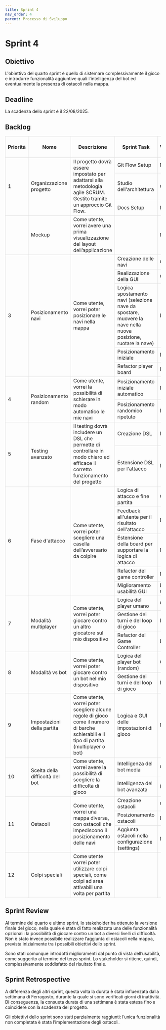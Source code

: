```yaml
---
title: Sprint 4
nav_order: 4
parent: Processo di Sviluppo
---
```


# Sprint 4

## Obiettivo
L'obiettivo del quarto sprint è quello di sistemare complessivamente il gioco 
e introdurre funzionalità aggiuntive quali l'intelligenza del bot ed eventualmente la presenza di ostacoli nella mappa.

## Deadline
La scadenza dello sprint è il 22/08/2025.

## Backlog
<style>
table {
    border-collapse: collapse;
    width: 100%;
}
table th, table td {
    border: 1px solid #ddd;
}
table td[rowspan] {
    vertical-align: middle;
}
</style>
<table>
  <thead>
    <tr>
      <th>Priorità</th>
      <th>Nome</th>
      <th>Descrizione</th>
      <th>Sprint Task</th>
      <th>Volontario</th>
      <th>Stima Sprint 1</th>
      <th>Stima Sprint 2</th>
      <th>Stima Sprint 3</th>
      <th>Stima Sprint 4</th>
    </tr>
  </thead>
  <tbody>
    <tr>
      <td rowspan="3">1</td>
      <td rowspan="3">Organizzazione progetto</td>
      <td rowspan="3">Il progetto dovrà essere impostato per adattarsi alla metodologia agile SCRUM. 
            Gestito tramite un approccio Git Flow.</td>
      <td>Git Flow Setup</td>
      <td>Mirco</td>
      <td></td>
      <td></td>
      <td></td>
      <td></td>
    </tr>
    <tr>
      <td>Studio dell'architettura</td>
      <td>Chiara</td>
      <td></td>
      <td></td>
      <td></td>
      <td></td>
    </tr>
    <tr>
      <td>Docs Setup</td>
      <td>Mirco</td>
      <td></td>
      <td></td>
      <td></td>
      <td></td>
    </tr>
    <tr>
      <td></td>
      <td>Mockup</td>
      <td>Come utente, vorrei avere una prima visualizzazione del layout dell’applicazione</td>
      <td></td>
      <td>Mirco</td>
      <td></td>
      <td></td>
      <td></td>
      <td></td>
    </tr>
    <tr>
      <td rowspan="6">3</td>
      <td rowspan="6">Posizionamento navi</td>
      <td rowspan="6">Come utente, vorrei poter posizionare le navi nella mappa</td>
    </tr>
    <tr>
      <td>Creazione delle navi</td>
      <td>Chiara</td>
      <td></td>
      <td></td>
      <td></td>
      <td></td>
    </tr>
    <tr>
      <td>Realizzazione della GUI</td>
      <td>Chiara</td>
      <td></td>
      <td></td>
      <td></td>
      <td></td>
    </tr>
    <tr>
      <td>Logica spostamento navi (selezione nave da spostare, 
        muovere la nave nella nuova posizione, 
        ruotare la nave)</td>
      <td>Dilaver</td>
      <td></td>
      <td></td>
      <td></td>
      <td></td>
    </tr>
    <tr>
      <td>Posizionamento iniziale</td>
      <td>Dilaver</td>
      <td></td>
      <td></td>
      <td></td>
      <td></td>
    </tr>
    <tr>
      <td>Refactor player board</td>
      <td>Mirco</td>
      <td></td>
      <td></td>
      <td></td>
      <td></td>
    </tr>
    <tr>
      <td rowspan="3">4</td>
      <td rowspan="3">Posizionamento random</td>
      <td rowspan="3">Come utente, vorrei la possibilità di schierare in modo automatico le mie navi</td>
    </tr>
    <tr>
      <td>Posizionamento iniziale automatico</td>
      <td>Dilaver</td>
      <td></td>
      <td></td>
      <td></td>
      <td></td>
    </tr>
    <tr>
      <td>Posizionamento randomico ripetuto</td>
      <td>Dilaver</td>
      <td></td>
      <td></td>
      <td></td>
      <td></td>
    </tr>
    <tr>
      <td rowspan="3">5</td>
      <td rowspan="3">Testing avanzato</td>
      <td rowspan="3">Il testing dovrà includere un DSL che permette di controllare 
        in modo chiaro ed efficace il corretto funzionamento del progetto</td>
    </tr>
    <tr>
      <td>Creazione DSL</td>
      <td>Mirco</td>
      <td></td>
      <td></td>
      <td></td>
      <td></td>
    </tr>
    <tr>
      <td>Estensione DSL per l'attacco</td>
      <td>Mirco</td>
      <td></td>
      <td></td>
      <td></td>
      <td></td>
    </tr>
    <tr>
      <td rowspan="6">6</td>
      <td rowspan="6">Fase d'attacco</td>
      <td rowspan="6">Come utente, vorrei poter scegliere una casella dell’avversario da colpire</td>
    </tr>
    <tr>
      <td>Logica di attacco e fine partita</td>
      <td>Chiara</td>
      <td></td>
      <td></td>
      <td></td>
      <td></td>
    </tr>
    <tr>
      <td>Feedback all'utente per il risultato dell'attacco</td>
      <td>Dilaver</td>
      <td></td>
      <td></td>
      <td></td>
      <td></td>
    </tr>
    <tr>
      <td>Estensione della board per supportare la logica di attacco</td>
      <td>Mirco</td>
      <td></td>
      <td></td>
      <td></td>
      <td></td>
    </tr>
    <tr>
      <td>Refactor del game controller</td>
      <td>Dilaver</td>
      <td></td>
      <td></td>
      <td></td>
      <td></td>
    </tr>
    <tr>
      <td>Miglioramento usabilità GUI</td>
      <td>Dilaver, Chiara</td>
      <td></td>
      <td></td>
      <td></td>
      <td></td>
    </tr>
    <tr>
      <td rowspan="4">7</td>
      <td rowspan="4">Modalità multiplayer</td>
      <td rowspan="4">Come utente, vorrei poter giocare
            contro un altro giocatore sul mio dispositivo</td>
    </tr>
    <tr>
      <td>Logica del player umano</td>
      <td>Chiara</td>
      <td></td>
      <td></td>
      <td></td>
      <td></td>
    </tr>
    <tr>
      <td>Gestione dei turni e del loop di gioco</td>
      <td>Dilaver</td>
      <td></td>
      <td></td>
      <td></td>
      <td></td>
    </tr>
    <tr>
      <td>Refactor del Game Controller</td>
      <td>Dilaver</td>
      <td></td>
      <td></td>
      <td></td>
      <td></td>
    </tr>
    <tr>
      <td rowspan="3">8</td>
      <td rowspan="3">Modalità vs bot</td>
      <td rowspan="3">Come utente, vorrei poter giocare contro un bot nel mio dispositivo</td>
    </tr>
    <tr>
      <td>Logica del player bot (random)</td>
      <td>Chiara</td>
      <td></td>
      <td></td>
      <td></td>
      <td></td>
    </tr>
    <tr>
      <td>Gestione dei turni e del loop di gioco</td>
      <td>Dilaver</td>
      <td></td>
      <td></td>
      <td></td>
      <td></td>
    </tr>
    <tr>
      <td>9</td>
      <td>Impostazioni della partita</td>
      <td>Come utente, vorrei poter scegliere alcune regole di gioco come il numero di barche schierabili 
            e il tipo di partita (multiplayer o bot)</td>
      <td>Logica e GUI delle impostazioni di gioco</td>
      <td>Mirco</td>
      <td></td>
      <td></td>
      <td></td>
      <td></td>
    </tr>
    <tr>
      <td rowspan="3">10</td>
      <td rowspan="3">Scelta della difficoltà del bot</td>
      <td rowspan="3">Come utente, vorrei avere la possibilità di scegliere la difficoltà di gioco</td>
    </tr>
    <tr>
      <td>Intelligenza del bot media</td>
      <td>Chiara</td>
      <td></td>
      <td></td>
      <td></td>
      <td></td>
    </tr>
    <tr>
      <td>Intelligenza del bot avanzata</td>
      <td>Mirco</td>
      <td></td>
      <td></td>
      <td></td>
      <td></td>
    </tr>
    <tr>
      <td rowspan="4">11</td>
      <td rowspan="4">Ostacoli</td>
      <td rowspan="4">Come utente, vorrei una mappa diversa, 
        con ostacoli che impediscono il posizionamento delle navi</td>
    </tr>
    <tr>
      <td>Creazione ostacoli</td>
      <td>Chiara</td>
      <td></td>
      <td></td>
      <td></td>
      <td></td>
    </tr>
    <tr>
      <td>Posizionamento ostacoli</td>
      <td>Dilaver</td>
      <td></td>
      <td></td>
      <td></td>
      <td></td>
    </tr>
    <tr>
      <td>Aggiunta ostacoli nella configurazione (settings)</td>
      <td>Mirco</td>
      <td></td>
      <td></td>
      <td></td>
      <td></td>
    </tr>
    <tr>
      <td>12</td>
      <td>Colpi speciali</td>
      <td>Come utente vorrei poter utilizzare colpi speciali, 
            come colpi ad area attivabili una volta per partita</td>
      <td></td>
      <td></td>
      <td></td>
      <td></td>
      <td></td>
      <td></td>
    </tr>
  </tbody>
</table>

## Sprint Review
Al termine del quarto e ultimo sprint, lo stakeholder ha ottenuto la versione finale del gioco, nella quale è
stata di fatto realizzata una delle funzionalità opzionali: la possibilità di giocare contro un bot a diversi
livelli di difficoltà.
Non è stato invece possibile realizzare l’aggiunta di ostacoli nella mappa, 
prevista inizialmente tra i possibili obiettivi dello sprint.

Sono stati comunque introdotti miglioramenti dal punto di vista dell’usabilità, 
come suggerito al termine del terzo sprint. Lo stakeholder si ritiene, quindi, complessivamente 
soddisfatto del risultato finale.

## Sprint Retrospective
A differenza degli altri sprint, questa volta la durata è stata influenzata dalla settimana di Ferragosto, 
durante la quale si sono verificati giorni di inattività. 
Di conseguenza, la consueta durata di una settimana è stata estesa fino a coincidere con la scadenza del progetto.

Gli obiettivi dello sprint sono stati parzialmente raggiunti: l’unica funzionalità non completata è stata l’implementazione degli ostacoli.
